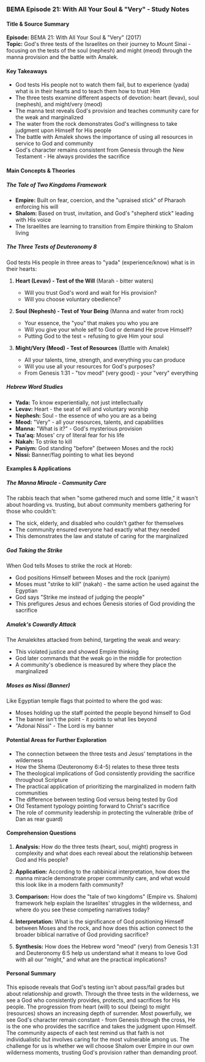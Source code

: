 ### BEMA Episode 21: With All Your Soul & "Very" - Study Notes

#### Title & Source Summary

**Episode:** BEMA 21: With All Your Soul & "Very" (2017)  
**Topic:** God's three tests of the Israelites on their journey to Mount Sinai - focusing on the tests of the soul (nephesh) and might (meod) through the manna provision and the battle with Amalek.

#### Key Takeaways

- God tests His people not to watch them fail, but to experience (yada) what is in their hearts and to teach them how to trust Him
- The three tests examine different aspects of devotion: heart (levav), soul (nephesh), and might/very (meod)
- The manna test reveals God's provision and teaches community care for the weak and marginalized
- The water from the rock demonstrates God's willingness to take judgment upon Himself for His people
- The battle with Amalek shows the importance of using all resources in service to God and community
- God's character remains consistent from Genesis through the New Testament - He always provides the sacrifice

#### Main Concepts & Theories

##### The Tale of Two Kingdoms Framework
- **Empire:** Built on fear, coercion, and the "upraised stick" of Pharaoh enforcing his will
- **Shalom:** Based on trust, invitation, and God's "shepherd stick" leading with His voice
- The Israelites are learning to transition from Empire thinking to Shalom living

##### The Three Tests of Deuteronomy 8
God tests His people in three areas to "yada" (experience/know) what is in their hearts:

1. **Heart (Levav) - Test of the Will** (Marah - bitter waters)
   - Will you trust God's word and wait for His provision?
   - Will you choose voluntary obedience?

2. **Soul (Nephesh) - Test of Your Being** (Manna and water from rock)
   - Your essence, the "you" that makes you who you are
   - Will you give your whole self to God or demand He prove Himself?
   - Putting God to the test = refusing to give Him your soul

3. **Might/Very (Meod) - Test of Resources** (Battle with Amalek)
   - All your talents, time, strength, and everything you can produce
   - Will you use all your resources for God's purposes?
   - From Genesis 1:31 - "tov meod" (very good) - your "very" everything

##### Hebrew Word Studies

- **Yada:** To know experientially, not just intellectually
- **Levav:** Heart - the seat of will and voluntary worship
- **Nephesh:** Soul - the essence of who you are as a being
- **Meod:** "Very" - all your resources, talents, and capabilities
- **Manna:** "What is it?" - God's mysterious provision
- **Tsa'aq:** Moses' cry of literal fear for his life
- **Nakah:** To strike to kill
- **Paniym:** God standing "before" (between Moses and the rock)
- **Nissi:** Banner/flag pointing to what lies beyond

#### Examples & Applications

##### The Manna Miracle - Community Care
The rabbis teach that when "some gathered much and some little," it wasn't about hoarding vs. trusting, but about community members gathering for those who couldn't:
- The sick, elderly, and disabled who couldn't gather for themselves
- The community ensured everyone had exactly what they needed
- This demonstrates the law and statute of caring for the marginalized

##### God Taking the Strike
When God tells Moses to strike the rock at Horeb:
- God positions Himself between Moses and the rock (paniym)
- Moses must "strike to kill" (nakah) - the same action he used against the Egyptian
- God says "Strike me instead of judging the people"
- This prefigures Jesus and echoes Genesis stories of God providing the sacrifice

##### Amalek's Cowardly Attack
The Amalekites attacked from behind, targeting the weak and weary:
- This violated justice and showed Empire thinking
- God later commands that the weak go in the middle for protection
- A community's obedience is measured by where they place the marginalized

##### Moses as Nissi (Banner)
Like Egyptian temple flags that pointed to where the god was:
- Moses holding up the staff pointed the people beyond himself to God
- The banner isn't the point - it points to what lies beyond
- "Adonai Nissi" - The Lord is my banner

#### Potential Areas for Further Exploration

- The connection between the three tests and Jesus' temptations in the wilderness
- How the Shema (Deuteronomy 6:4-5) relates to these three tests
- The theological implications of God consistently providing the sacrifice throughout Scripture
- The practical application of prioritizing the marginalized in modern faith communities
- The difference between testing God versus being tested by God
- Old Testament typology pointing forward to Christ's sacrifice
- The role of community leadership in protecting the vulnerable (tribe of Dan as rear guard)

#### Comprehension Questions

1. **Analysis:** How do the three tests (heart, soul, might) progress in complexity and what does each reveal about the relationship between God and His people?

2. **Application:** According to the rabbinical interpretation, how does the manna miracle demonstrate proper community care, and what would this look like in a modern faith community?

3. **Comparison:** How does the "tale of two kingdoms" (Empire vs. Shalom) framework help explain the Israelites' struggles in the wilderness, and where do you see these competing narratives today?

4. **Interpretation:** What is the significance of God positioning Himself between Moses and the rock, and how does this action connect to the broader biblical narrative of God providing sacrifice?

5. **Synthesis:** How does the Hebrew word "meod" (very) from Genesis 1:31 and Deuteronomy 6:5 help us understand what it means to love God with all our "might," and what are the practical implications?

#### Personal Summary

This episode reveals that God's testing isn't about pass/fail grades but about relationship and growth. Through the three tests in the wilderness, we see a God who consistently provides, protects, and sacrifices for His people. The progression from heart (will) to soul (being) to might (resources) shows an increasing depth of surrender. Most powerfully, we see God's character remain constant - from Genesis through the cross, He is the one who provides the sacrifice and takes the judgment upon Himself. The community aspects of each test remind us that faith is not individualistic but involves caring for the most vulnerable among us. The challenge for us is whether we will choose Shalom over Empire in our own wilderness moments, trusting God's provision rather than demanding proof.